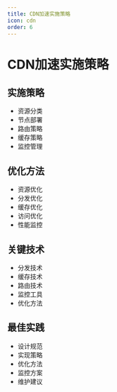 ```yaml
---
title: CDN加速实施策略
icon: cdn
order: 6
---
```


# CDN加速实施策略

## 实施策略
- 资源分类
- 节点部署
- 路由策略
- 缓存策略
- 监控管理

## 优化方法
- 资源优化
- 分发优化
- 缓存优化
- 访问优化
- 性能监控

## 关键技术
- 分发技术
- 缓存技术
- 路由技术
- 监控工具
- 优化方法

## 最佳实践
- 设计规范
- 实现策略
- 优化方法
- 监控方案
- 维护建议
